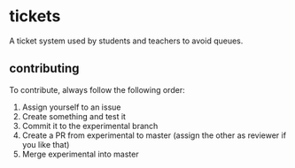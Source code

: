 # tickets
A ticket system used by students and teachers to avoid queues.

## contributing
To contribute, always follow the following order:

1. Assign yourself to an issue
1. Create something and test it
1. Commit it to the experimental branch
1. Create a PR from experimental to master (assign the other as reviewer if you like that)
1. Merge experimental into master
